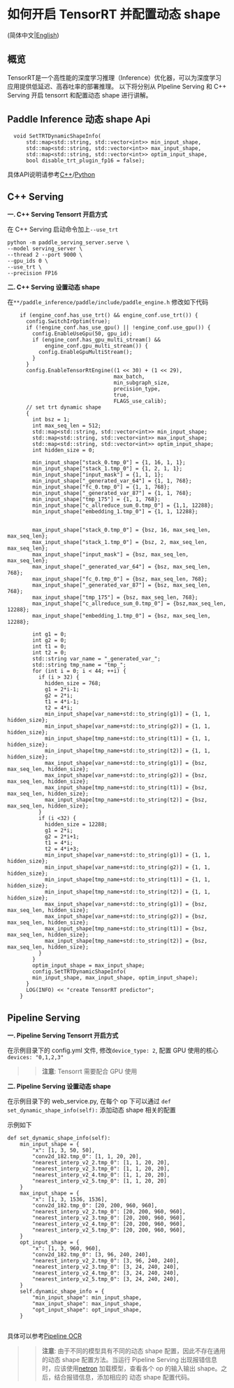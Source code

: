 # 如何开启 TensorRT 并配置动态 shape
(简体中文|[English](./TensorRT_Dynamic_Shape_EN.md))

## 概览

TensorRT是一个高性能的深度学习推理（Inference）优化器，可以为深度学习应用提供低延迟、高吞吐率的部署推理。
以下将分别从 PIpeline Serving 和 C++ Serving 开启 tensorrt 和配置动态 shape 进行讲解。

## Paddle Inference 动态 shape Api
```
  void SetTRTDynamicShapeInfo(
      std::map<std::string, std::vector<int>> min_input_shape,
      std::map<std::string, std::vector<int>> max_input_shape,
      std::map<std::string, std::vector<int>> optim_input_shape,
      bool disable_trt_plugin_fp16 = false);
```
具体API说明请参考[C++](https://paddleinference.paddlepaddle.org.cn/api_reference/cxx_api_doc/Config/GPUConfig.html#tensorrt)/[Python](https://paddleinference.paddlepaddle.org.cn/api_reference/python_api_doc/Config/GPUConfig.html#tensorrt)

## C++ Serving 

**一. C++ Serving Tensorrt 开启方式**

在 C++ Serving 启动命令加上`--use_trt`

```
python -m paddle_serving_server.serve \
--model serving_server \
--thread 2 --port 9000 \
--gpu_ids 0 \
--use_trt \
--precision FP16
```

**二. C++ Serving 设置动态 shape**

在`**/paddle_inference/paddle/include/paddle_engine.h` 修改如下代码

```
    if (engine_conf.has_use_trt() && engine_conf.use_trt()) {
      config.SwitchIrOptim(true);
      if (!engine_conf.has_use_gpu() || !engine_conf.use_gpu()) {
        config.EnableUseGpu(50, gpu_id);
        if (engine_conf.has_gpu_multi_stream() &&
            engine_conf.gpu_multi_stream()) {
          config.EnableGpuMultiStream();
        }
      }
      config.EnableTensorRtEngine((1 << 30) + (1 << 29),
                                  max_batch,
                                  min_subgraph_size,
                                  precision_type,
                                  true,
                                  FLAGS_use_calib);
      // set trt dynamic shape
      {
        int bsz = 1;
        int max_seq_len = 512;
        std::map<std::string, std::vector<int>> min_input_shape;
        std::map<std::string, std::vector<int>> max_input_shape;
        std::map<std::string, std::vector<int>> optim_input_shape;
        int hidden_size = 0;

        min_input_shape["stack_0.tmp_0"] = {1, 16, 1, 1};
        min_input_shape["stack_1.tmp_0"] = {1, 2, 1, 1};
        min_input_shape["input_mask"] = {1, 1, 1};
        min_input_shape["_generated_var_64"] = {1, 1, 768};
        min_input_shape["fc_0.tmp_0"] = {1, 1, 768};
        min_input_shape["_generated_var_87"] = {1, 1, 768};
        min_input_shape["tmp_175"] = {1, 1, 768};
        min_input_shape["c_allreduce_sum_0.tmp_0"] = {1,1, 12288};
        min_input_shape["embedding_1.tmp_0"] = {1, 1, 12288};


        max_input_shape["stack_0.tmp_0"] = {bsz, 16, max_seq_len, max_seq_len};
        max_input_shape["stack_1.tmp_0"] = {bsz, 2, max_seq_len, max_seq_len};
        max_input_shape["input_mask"] = {bsz, max_seq_len, max_seq_len};
        max_input_shape["_generated_var_64"] = {bsz, max_seq_len, 768};
        max_input_shape["fc_0.tmp_0"] = {bsz, max_seq_len, 768};
        max_input_shape["_generated_var_87"] = {bsz, max_seq_len, 768};
        max_input_shape["tmp_175"] = {bsz, max_seq_len, 768};
        max_input_shape["c_allreduce_sum_0.tmp_0"] = {bsz,max_seq_len, 12288};
        max_input_shape["embedding_1.tmp_0"] = {bsz, max_seq_len, 12288};

        int g1 = 0;
        int g2 = 0;
        int t1 = 0;
        int t2 = 0;
        std::string var_name = "_generated_var_";
        std::string tmp_name = "tmp_";
        for (int i = 0; i < 44; ++i) {
          if (i > 32) {
            hidden_size = 768;
            g1 = 2*i-1;
            g2 = 2*i;
            t1 = 4*i-1;
            t2 = 4*i;
            min_input_shape[var_name+std::to_string(g1)] = {1, 1, hidden_size};
            min_input_shape[var_name+std::to_string(g2)] = {1, 1, hidden_size};
            min_input_shape[tmp_name+std::to_string(t1)] = {1, 1, hidden_size};
            min_input_shape[tmp_name+std::to_string(t2)] = {1, 1, hidden_size};
            max_input_shape[var_name+std::to_string(g1)] = {bsz, max_seq_len, hidden_size};
            max_input_shape[var_name+std::to_string(g2)] = {bsz, max_seq_len, hidden_size};
            max_input_shape[tmp_name+std::to_string(t1)] = {bsz, max_seq_len, hidden_size};
            max_input_shape[tmp_name+std::to_string(t2)] = {bsz, max_seq_len, hidden_size};
          }
          if (i <32) {
            hidden_size = 12288;
            g1 = 2*i;
            g2 = 2*i+1;
            t1 = 4*i;
            t2 = 4*i+3;
            min_input_shape[var_name+std::to_string(g1)] = {1, 1, hidden_size};
            min_input_shape[var_name+std::to_string(g2)] = {1, 1, hidden_size};
            min_input_shape[tmp_name+std::to_string(t1)] = {1, 1, hidden_size};
            min_input_shape[tmp_name+std::to_string(t2)] = {1, 1, hidden_size};
            max_input_shape[var_name+std::to_string(g1)] = {bsz, max_seq_len, hidden_size};
            max_input_shape[var_name+std::to_string(g2)] = {bsz, max_seq_len, hidden_size};
            max_input_shape[tmp_name+std::to_string(t1)] = {bsz, max_seq_len, hidden_size};
            max_input_shape[tmp_name+std::to_string(t2)] = {bsz, max_seq_len, hidden_size};
          }
        }
        optim_input_shape = max_input_shape;
        config.SetTRTDynamicShapeInfo(
        min_input_shape, max_input_shape, optim_input_shape);
      }
      LOG(INFO) << "create TensorRT predictor";
    }
```


## Pipeline Serving

**一. Pipeline Serving Tensorrt 开启方式**

在示例目录下的 config.yml 文件, 修改`device_type: 2`, 配置 GPU 使用的核心 `devices: "0,1,2,3"`
>> **注意**: Tensorrt 需要配合 GPU 使用

**二. Pipeline Serving 设置动态 shape**

在示例目录下的 web_service.py, 在每个 op 下可以通过 `def set_dynamic_shape_info(self):` 添加动态 shape 相关的配置

示例如下
```
def set_dynamic_shape_info(self):
    min_input_shape = {
        "x": [1, 3, 50, 50],
        "conv2d_182.tmp_0": [1, 1, 20, 20],
        "nearest_interp_v2_2.tmp_0": [1, 1, 20, 20],
        "nearest_interp_v2_3.tmp_0": [1, 1, 20, 20],
        "nearest_interp_v2_4.tmp_0": [1, 1, 20, 20],
        "nearest_interp_v2_5.tmp_0": [1, 1, 20, 20]
    }
    max_input_shape = {
        "x": [1, 3, 1536, 1536],
        "conv2d_182.tmp_0": [20, 200, 960, 960],
        "nearest_interp_v2_2.tmp_0": [20, 200, 960, 960],
        "nearest_interp_v2_3.tmp_0": [20, 200, 960, 960],
        "nearest_interp_v2_4.tmp_0": [20, 200, 960, 960],
        "nearest_interp_v2_5.tmp_0": [20, 200, 960, 960],
    }
    opt_input_shape = {
        "x": [1, 3, 960, 960],
        "conv2d_182.tmp_0": [3, 96, 240, 240],
        "nearest_interp_v2_2.tmp_0": [3, 96, 240, 240],
        "nearest_interp_v2_3.tmp_0": [3, 24, 240, 240],
        "nearest_interp_v2_4.tmp_0": [3, 24, 240, 240],
        "nearest_interp_v2_5.tmp_0": [3, 24, 240, 240],
    }
    self.dynamic_shape_info = {
        "min_input_shape": min_input_shape,
        "max_input_shape": max_input_shape,
        "opt_input_shape": opt_input_shape,
    }
                
```
具体可以参考[Pipeline OCR](../examples/Pipeline/PaddleOCR/ocr/)
>> **注意**: 由于不同的模型具有不同的动态 shape 配置，因此不存在通用的动态 shape 配置方法。当运行 Pipeline Serving 
>> 出现报错信息时，应该使用[netron](https://netron.app/) 加载模型，查看各个 op 的输入输出 shape。之后，结合报错信息，添加相应的
>> 动态 shape 配置代码。
